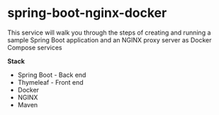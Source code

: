 # spring-boot-nginx-docker

This service will walk you through the steps of creating and running a sample Spring Boot application and an NGINX proxy server as Docker Compose services

**Stack**

* Spring Boot - Back end
* Thymeleaf - Front end
* Docker
* NGINX
* Maven